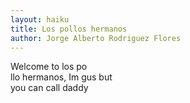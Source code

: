 ```yaml
---
layout: haiku
title: Los pollos hermanos
author: Jorge Alberto Rodriguez Flores
---
```

Welcome to los po<br>
llo hermanos, Im gus but<br>
you can call daddy<br>
